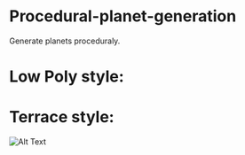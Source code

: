 # Procedural-planet-generation
Generate planets proceduraly.
# Low Poly style:

# Terrace style:
![Alt Text](https://i.gyazo.com/e15d76e0091e84ada206e3a14787739b.gif)
